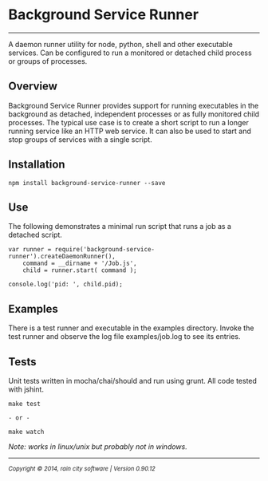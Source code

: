 # Background Service Runner
- - -

A daemon runner utility for node, python, shell and other executable services.  Can be configured to run a monitored or detached child process or groups of processes.

## Overview

Background Service Runner provides support for running executables in the background as detached, independent processes or as fully monitored child processes.  The typical use case is to create a short script to run a longer running service like an HTTP web service.  It can also be used to start and stop groups of services with a single script.

## Installation

	npm install background-service-runner --save

## Use

The following demonstrates a minimal run script that runs a job as a detached script.

    var runner = require('background-service-runner').createDaemonRunner(),
        command = __dirname + '/Job.js',
        child = runner.start( command );
        
    console.log('pid: ', child.pid);

## Examples

There is a test runner and executable in the examples directory.  Invoke the test runner and observe the log file examples/job.log to see its entries.

## Tests

Unit tests written in mocha/chai/should and run using grunt.  All code tested with jshint.  

	make test
	
	- or -
	
	make watch
	
_Note: works in linux/unix but probably not in windows._

- - -
<p><small><em>Copyright © 2014, rain city software | Version 0.90.12</em></small></p>
